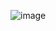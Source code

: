 ![image](https://user-images.githubusercontent.com/87994727/157704275-3e2b130a-edc3-474f-a33a-a13550810618.png)
